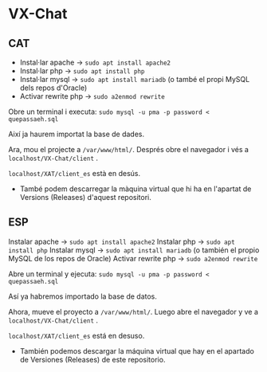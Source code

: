 # VX-Chat

## CAT
* Instal·lar apache -> `sudo apt install apache2`
* Instal·lar php -> `sudo apt install php`
* Instal·lar mysql -> `sudo apt install mariadb` (o també el propi MySQL dels repos d'Oracle)
* Activar rewrite php -> `sudo a2enmod rewrite`

Obre un terminal i executa:
`sudo mysql -u pma -p password < quepassaeh.sql`

Així ja haurem importat la base de dades.

Ara, mou el projecte a `/var/www/html/`. Després obre el navegador i vés a `localhost/VX-Chat/client` .

`localhost/XAT/client_es` està en desús.

* També podem descarregar la màquina virtual que hi ha en l'apartat de Versions (Releases) d'aquest repositori.

## ESP
Instalar apache -> `sudo apt install apache2`
Instalar php -> `sudo apt install php`
Instalar mysql -> `sudo apt install mariadb` (o también el propio MySQL de los repos de Oracle)
Activar rewrite php -> `sudo a2enmod rewrite`

Abre un terminal y ejecuta:
`sudo mysql -u pma -p password < quepassaeh.sql`

Así ya habremos importado la base de datos.

Ahora, mueve el proyecto a `/var/www/html/`. Luego abre el navegador y ve a `localhost/VX-Chat/client` .

`localhost/XAT/client_es` está en desuso.

* También podemos descargar la máquina virtual que hay en el apartado de Versiones (Releases) de este repositorio.
